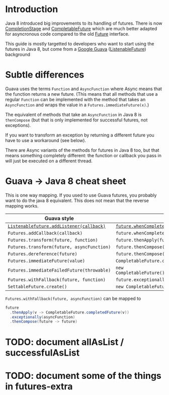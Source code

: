 # Introduction

Java 8 introduced big improvements to its handling of futures.
There is now [CompletionStage](https://docs.oracle.com/javase/8/docs/api/java/util/concurrent/CompletionStage.html)
and [CompletableFuture](https://docs.oracle.com/javase/8/docs/api/java/util/concurrent/CompletableFuture.html) which are much better
adapted for asyncronous code compared to
the old [Future](https://docs.oracle.com/javase/8/docs/api/java/util/concurrent/Future.html) interface.

This guide is mostly targetted to developers who want to start using the futures
in Java 8, but come from a [Google Guava](https://github.com/google/guava)
([ListenableFuture](https://github.com/google/guava/blob/master/guava/src/com/google/common/util/concurrent/ListenableFuture.java)) background

# Subtle differences

Guava uses the terms `Function` and `AsyncFunction` where Async means that the
function returns a new future. (This means that all methods that use a regular
`Function` can be implemented with the method that takes an `AsyncFunction` and
wraps the value in a `Futures.immediateFuture(x)`.)

The equivalent of methods that take an `AsyncFunction` in Java 8 is
`thenCompose` (but that is only implemented for successful futures, not exceptions).

If you want to transform an exception by returning a different future you
have to use a workaround (see below).

There are Async variants of the methods for futures in Java 8 too, but
that means something completely different: the function or callback you pass in
will just be executed on a different thread.

# Guava -> Java 8 cheat sheet

This is one way mapping. If you used to use Guava futures, you probably want to
do the java 8 equivalent. This does not mean that the reverse mapping works.

| Guava style | Java 8 style |
|---|---|
| [`Listenablefuture.addListener(callback)`](http://docs.guava-libraries.googlecode.com/git/javadoc/com/google/common/util/concurrent/ListenableFuture.html#addListener%28java.lang.Runnable,%20java.util.concurrent.Executor%29) | [`future.whenComplete(callback)`](https://docs.oracle.com/javase/8/docs/api/java/util/concurrent/CompletionStage.html#whenComplete-java.util.function.BiConsumer-) |
| `Futures.addCallback(callback)` | `future.whenComplete(callback)` |
| `Futures.transform(future, function)` | `future.thenApply(function)`  |
| `Futures.transform(future, asyncFunction)` | `future.thenCompose(function)`  |
| `Futures.dereference(future)` | `future.thenCompose(future -> future)`  |
| `Futures.immediateFuture(value)` | `CompletableFuture.completedFuture(value)`  |
| `Futures.immediateFailedFuture(throwable)` | `new CompletableFuture().completeExceptionally(throwable)`  |
| `Futures.withFallback(future, function)` | `future.exceptionally(function)`  |
| `SettableFuture.create()` | `new CompletableFuture()`  |

`Futures.withFallback(future, asyncFunction)` can be mapped to
```java
future
  .thenApply(v -> CompletableFuture.completedFuture(v))
  .exceptionally(asyncFunction)
  .thenCompose(future -> future)
```

# TODO: document allAsList / successfulAsList
# TODO: document some of the things in futures-extra

